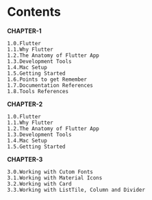 # Contents

__CHAPTER-1__  

    1.0.Flutter  
    1.1.Why Flutter  
    1.2.The Anatomy of Flutter App  
    1.3.Development Tools  
    1.4.Mac Setup  
    1.5.Getting Started  
    1.6.Points to get Remember
    1.7.Documentation References
    1.8.Tools References
    
__CHAPTER-2__  

    1.0.Flutter  
    1.1.Why Flutter  
    1.2.The Anatomy of Flutter App  
    1.3.Development Tools  
    1.4.Mac Setup  
    1.5.Getting Started
    
__CHAPTER-3__  

    3.0.Working with Cutom Fonts  
    3.1.Working with Material Icons  
    3.2.Working with Card  
    3.3.Working with ListTile, Column and Divider  
    

